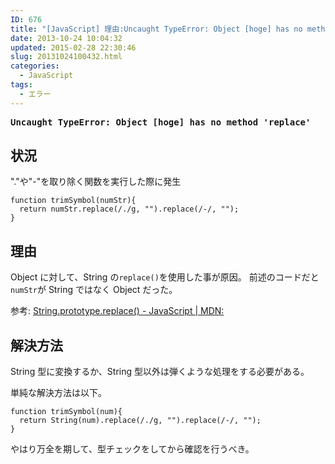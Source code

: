 ```yaml
---
ID: 676
title: "[JavaScript] 理由:Uncaught TypeError: Object [hoge] has no method &#8216;replace&#8217;"
date: 2013-10-24 10:04:32
updated: 2015-02-28 22:30:46
slug: 20131024100432.html
categories:
  - JavaScript
tags:
  - エラー
---
```


<pre><strong>Uncaught TypeError: Object [hoge] has no method 'replace'</strong></pre>
<!--more-->

## 状況

"."や"-"を取り除く関数を実行した際に発生

```language-javascript
function trimSymbol(numStr){
  return numStr.replace(/./g, "").replace(/-/, "");
}
```

## 理由

Object に対して、String の`replace()`を使用した事が原因。
前述のコードだと`numStr`が String ではなく Object だった。

参考: [String.prototype.replace() - JavaScript | MDN:](https://developer.mozilla.org/ja/docs/Web/JavaScript/Reference/Global_Objects/String/replace)

## 解決方法

String 型に変換するか、String 型以外は弾くような処理をする必要がある。

単純な解決方法は以下。

```language-javascript
function trimSymbol(num){
  return String(num).replace(/./g, "").replace(/-/, "");
}
```

やはり万全を期して、型チェックをしてから確認を行うべき。
